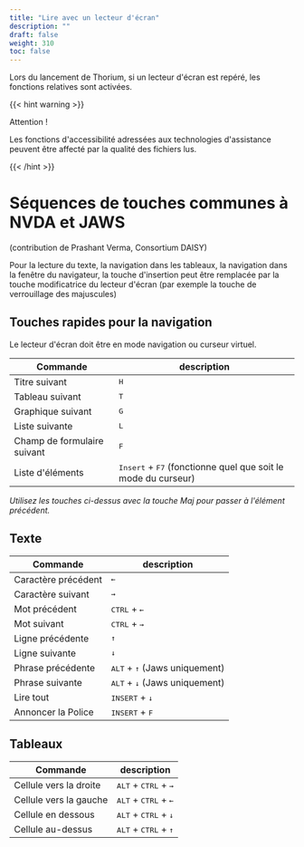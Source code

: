 ```yaml
---
title: "Lire avec un lecteur d'écran"
description: ""
draft: false
weight: 310
toc: false
---
```


Lors du lancement de Thorium, si un lecteur d'écran est repéré, les fonctions 
relatives sont activées.

{{< hint warning >}}

Attention !

Les fonctions d'accessibilité adressées aux technologies d'assistance 
peuvent être affecté par la qualité des fichiers lus. 

{{< /hint >}}

# Séquences de touches communes à NVDA et JAWS

(contribution de Prashant Verma, Consortium DAISY)

Pour la lecture du texte, la navigation dans les tableaux, la navigation dans 
la fenêtre du navigateur, la touche d'insertion peut être remplacée par la 
touche modificatrice du lecteur d'écran (par exemple la touche de verrouillage 
des majuscules)

## Touches rapides pour la navigation 

Le lecteur d'écran doit être en mode navigation ou curseur virtuel.

|Commande |description|
|---|---|
|Titre suivant |<kbd>H</kbd>|
|Tableau suivant |<kbd>T</kbd>|
|Graphique suivant |<kbd>G</kbd>|
|Liste suivante |<kbd>L</kbd>|
|Champ de formulaire suivant |<kbd>F</kbd>|
|Liste d'éléments |<kbd>Insert</kbd> + <kbd>F7</kbd> (fonctionne quel que soit le mode du curseur)|

*Utilisez les touches ci-dessus avec la touche Maj pour passer à l'élément précédent.*

## Texte

|Commande |description|
|---|---|
|Caractère précédent |<kbd>&larr;</kbd>|
|Caractère suivant |<kbd>&rarr;</kbd>|
|Mot précédent |<kbd>CTRL</kbd> + <kbd>&larr;</kbd>|
|Mot suivant |<kbd>CTRL</kbd> + <kbd>&rarr;</kbd>|
|Ligne précédente |<kbd>&uarr;</kbd>|
|Ligne suivante |<kbd>&darr;</kbd>|
|Phrase précédente |<kbd>ALT</kbd> + <kbd>&uarr;</kbd> (Jaws uniquement)|
|Phrase suivante |<kbd>ALT</kbd> + <kbd>&darr;</kbd> (Jaws uniquement)|
|Lire tout |<kbd>INSERT</kbd> + <kbd>&darr;</kbd>|
|Annoncer la Police |<kbd>INSERT</kbd> + <kbd>F</kbd>|

## Tableaux

|Commande |description|
|---|---|
|Cellule vers la droite |<kbd>ALT</kbd> + <kbd>CTRL</kbd> + <kbd>&rarr;</kbd>|
|Cellule vers la gauche |<kbd>ALT</kbd> + <kbd>CTRL</kbd> + <kbd>&larr;</kbd>|
|Cellule en dessous |<kbd>ALT</kbd> + <kbd>CTRL</kbd> + <kbd>&darr;</kbd>|
|Cellule au-dessus |<kbd>ALT</kbd> + <kbd>CTRL</kbd> + <kbd>&uarr;</kbd>|

